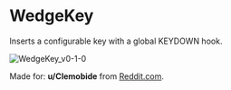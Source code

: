 # WedgeKey
Inserts a configurable key with a global KEYDOWN hook.

![WedgeKey_v0-1-0](https://user-images.githubusercontent.com/54631779/168699665-77a8ba73-f646-4dbb-ab99-b4addceda8d6.png)

Made for: **u/Clemobide**  from [Reddit.com](https://www.reddit.com).
